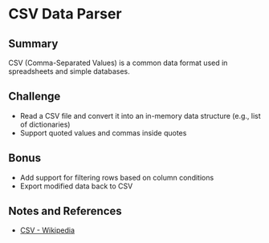 # CSV Data Parser

## Summary

CSV (Comma-Separated Values) is a common data format used in spreadsheets and simple databases.

## Challenge

- Read a CSV file and convert it into an in-memory data structure (e.g., list of dictionaries)
- Support quoted values and commas inside quotes

## Bonus

- Add support for filtering rows based on column conditions
- Export modified data back to CSV

## Notes and References

- [CSV - Wikipedia](https://en.wikipedia.org/wiki/Comma-separated_values)